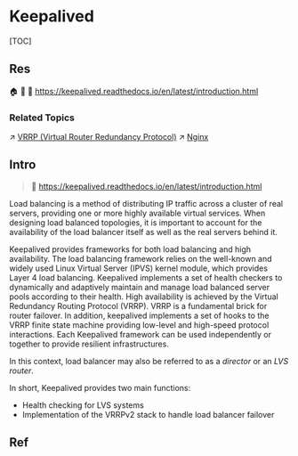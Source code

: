 # Keepalived

[TOC]



## Res
🏠 
🚧 
📂 https://keepalived.readthedocs.io/en/latest/introduction.html


### Related Topics
↗ [VRRP (Virtual Router Redundancy Protocol)](../../../../../../../🔑%20CS%20Core/🏎️%20Computer%20Networking%20and%20Communication/📌%20Computer%20Networking%20Basics%20(Protocol%20Part)/0x05%20Network%20Layer/🎮%20Control%20Plane%20(Routing%20&%20Managements)/IP%20Layer%20Network%20Management/VRRP%20(Virtual%20Router%20Redundancy%20Protocol).md)
↗ [Nginx](../../🪇%20Reverse%20Proxy%20Servers/Nginx/Nginx.md)



## Intro
> 🔗 https://keepalived.readthedocs.io/en/latest/introduction.html

Load balancing is a method of distributing IP traffic across a cluster of real servers, providing one or more highly available virtual services. When designing load balanced topologies, it is important to account for the availability of the load balancer itself as well as the real servers behind it.

Keepalived provides frameworks for both load balancing and high availability. The load balancing framework relies on the well-known and widely used Linux Virtual Server (IPVS) kernel module, which provides Layer 4 load balancing. Keepalived implements a set of health checkers to dynamically and adaptively maintain and manage load balanced server pools according to their health. High availability is achieved by the Virtual Redundancy Routing Protocol (VRRP). VRRP is a fundamental brick for router failover. In addition, keepalived implements a set of hooks to the VRRP finite state machine providing low-level and high-speed protocol interactions. Each Keepalived framework can be used independently or together to provide resilient infrastructures.

In this context, load balancer may also be referred to as a _director_ or an _LVS router_.

In short, Keepalived provides two main functions:
- Health checking for LVS systems
- Implementation of the VRRPv2 stack to handle load balancer failover



## Ref

